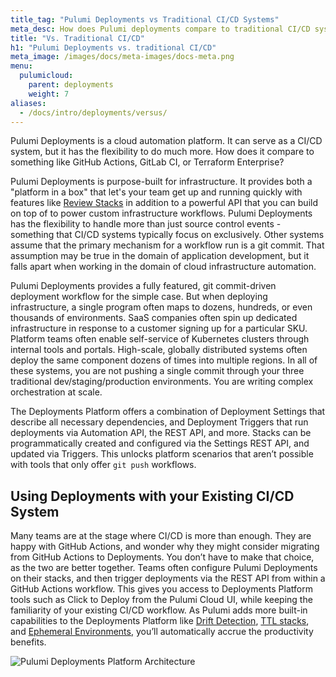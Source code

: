 ```yaml
---
title_tag: "Pulumi Deployments vs Traditional CI/CD Systems"
meta_desc: How does Pulumi deployments compare to traditional CI/CD systems?
title: "Vs. Traditional CI/CD"
h1: "Pulumi Deployments vs. traditional CI/CD"
meta_image: /images/docs/meta-images/docs-meta.png
menu:
  pulumicloud:
    parent: deployments
    weight: 7
aliases:
  - /docs/intro/deployments/versus/
---
```


Pulumi Deployments is a cloud automation platform. It can serve as a CI/CD system, but it has the flexibility to do much more. How does it compare to something like GitHub Actions, GitLab CI, or Terraform Enterprise?

Pulumi Deployments is purpose-built for infrastructure. It provides both a "platform in a box" that let's your team get up and running quickly with features like [Review Stacks](/docs/pulumi-cloud/deployments/review-stacks) in addition to a powerful API that you can build on top of to power custom infrastructure workflows. Pulumi Deployments has the flexibility to handle more than just source control events - something that CI/CD systems typically focus on exclusively. Other systems assume that the primary mechanism for a workflow run is a git commit. That assumption may be true in the domain of application development, but it falls apart when working in the domain of cloud infrastructure automation.

Pulumi Deployments provides a fully featured, git commit-driven deployment workflow for the simple case. But when deploying infrastructure, a single program often maps to dozens, hundreds, or even thousands of environments. SaaS companies often spin up dedicated infrastructure in response to a customer signing up for a particular SKU. Platform teams often enable self-service of Kubernetes clusters through internal tools and portals. High-scale, globally distributed systems often deploy the same component dozens of times into multiple regions. In all of these systems, you are not pushing a single commit through your three traditional dev/staging/production environments. You are writing complex orchestration at scale.

The Deployments Platform offers a combination of Deployment Settings that describe all necessary dependencies, and Deployment Triggers that run deployments via Automation API, the REST API, and more. Stacks can be programmatically created and configured via the Settings REST API, and updated via Triggers. This unlocks platform scenarios that aren’t possible with tools that only offer `git push` workflows.

## Using Deployments with your Existing CI/CD System

Many teams are at the stage where CI/CD is more than enough. They are happy with GitHub Actions, and wonder why they might consider migrating from GitHub Actions to Deployments. You don’t have to make that choice, as the two are better together. Teams often configure Pulumi Deployments on their stacks, and then trigger deployments via the REST API from within a GitHub Actions workflow. This gives you access to Deployments Platform tools such as Click to Deploy from the Pulumi Cloud UI, while keeping the familiarity of your existing CI/CD workflow. As Pulumi adds more built-in capabilities to the Deployments Platform like [Drift Detection](https://github.com/pulumi/service-requests/issues/173), [TTL stacks](https://github.com/pulumi/service-requests/issues/149), and [Ephemeral Environments](https://github.com/pulumi/service-requests/issues/206), you’ll automatically accrue the productivity benefits.

![Pulumi Deployments Platform Architecture](../deployments.png)
